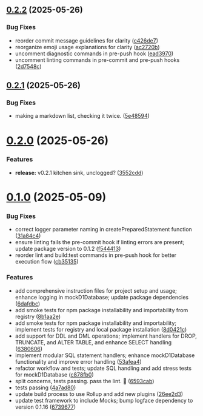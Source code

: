 ## [0.2.2](https://github.com/variablesoftware/mock-d1/compare/v0.2.1...v0.2.2) (2025-05-26)


### Bug Fixes

* reorder commit message guidelines for clarity ([c426de7](https://github.com/variablesoftware/mock-d1/commit/c426de714f3369fdbbe6fa5ee3d7c31a4fa279bd))
* reorganize emoji usage explanations for clarity ([ac2720b](https://github.com/variablesoftware/mock-d1/commit/ac2720bd9b7080e54211139cb4f078d52e26ab27))
* uncomment diagnostic commands in pre-push hook ([ead3970](https://github.com/variablesoftware/mock-d1/commit/ead3970ad7a4dcdca443dd6aa597b0002dde2fff))
* uncomment linting commands in pre-commit and pre-push hooks ([2d7548c](https://github.com/variablesoftware/mock-d1/commit/2d7548cda75323c16b568db0cfcf0fe57346019b))

## [0.2.1](https://github.com/variablesoftware/mock-d1/compare/v0.2.0...v0.2.1) (2025-05-26)


### Bug Fixes

* making a markdown list, checking it twice. ([5e48594](https://github.com/variablesoftware/mock-d1/commit/5e48594729c4289efed7a412b84642b5646bbf6c))

# [0.2.0](https://github.com/variablesoftware/mock-d1/compare/v0.1.11...v0.2.0) (2025-05-26)


### Features

* **release:** v0.2.1 kitchen sink, unclogged? ([3552cdd](https://github.com/variablesoftware/mock-d1/commit/3552cdd7cc6c9dd14ab3b0e8246ce1503da327ef))

# [0.1.0](https://github.com/variablesoftware/mock-d1/compare/v0.0.1...v0.1.0) (2025-05-09)


### Bug Fixes

* correct logger parameter naming in createPreparedStatement function ([31a84c4](https://github.com/variablesoftware/mock-d1/commit/31a84c432eabc3b18d3e7f7d933ced21deebf106))
* ensure linting fails the pre-commit hook if linting errors are present; update package version to 0.1.2 ([f544413](https://github.com/variablesoftware/mock-d1/commit/f54441372742af227bc72ef61b46006ea9812196))
* reorder lint and build:test commands in pre-push hook for better execution flow ([cb35135](https://github.com/variablesoftware/mock-d1/commit/cb351355f8eae699e7286d71fca6daf4cc19024e))


### Features

* add comprehensive instruction files for project setup and usage; enhance logging in mockD1Database; update package dependencies ([6dafdbc](https://github.com/variablesoftware/mock-d1/commit/6dafdbcabb326ad7c406b753df1182df5fe2d175))
* add smoke tests for npm package installability and importability from registry ([8b1aa2e](https://github.com/variablesoftware/mock-d1/commit/8b1aa2e34667260cc264a095a3cb8262ca1a4078))
* add smoke tests for npm package installability and importability; implement tests for registry and local package installation ([8d0421c](https://github.com/variablesoftware/mock-d1/commit/8d0421c578c3155ddfe81a6683ef48b258bcbcdd))
* add support for DDL and DML operations; implement handlers for DROP, TRUNCATE, and ALTER TABLE, and enhance SELECT handling ([6380606](https://github.com/variablesoftware/mock-d1/commit/63806063017026d05966ad575786fe4443381748))
* implement modular SQL statement handlers; enhance mockD1Database functionality and improve error handling ([53afea4](https://github.com/variablesoftware/mock-d1/commit/53afea43fb056511a24edc488528badb89df31ae))
* refactor workflow and tests; update SQL handling and add stress tests for mockD1Database ([c878fb0](https://github.com/variablesoftware/mock-d1/commit/c878fb0d9fd10c35f90f41096ea9205cb75d1109))
* split concerns, tests passing. pass the lint. 🧶 ([6593cab](https://github.com/variablesoftware/mock-d1/commit/6593cab166709aeff687eb1db086b536136fa32b))
* tests passing ([4a7ad80](https://github.com/variablesoftware/mock-d1/commit/4a7ad8062147a1a9627c45a7d847dd858c1cf6ba))
* update build process to use Rollup and add new plugins ([26ee2d3](https://github.com/variablesoftware/mock-d1/commit/26ee2d305e546510a69152f06f48c734dca8f319))
* update test framework to include Mocks; bump logface dependency to version 0.1.16 ([6739677](https://github.com/variablesoftware/mock-d1/commit/6739677c446b65245301e19db1e37e46480f0719))
